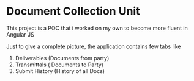# Document Collection Unit

This project is a POC that i worked on my own to become more fluent in Angular JS

Just to give a complete picture, the application contains few tabs like

1) Deliverables (Documents from party) <br/>
2) Transmittals ( Documents to Party) <br/>
3) Submit History (History of all Docs) <br/>
